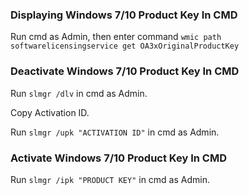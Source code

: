 ### Displaying Windows 7/10 Product Key In CMD

Run cmd as Admin, then enter command `wmic path softwarelicensingservice get OA3xOriginalProductKey`

### Deactivate Windows 7/10 Product Key In CMD

Run `slmgr /dlv` in cmd as Admin. 

Copy Activation ID. 

Run `slmgr /upk "ACTIVATION ID"` in cmd as Admin.

### Activate Windows 7/10 Product Key In CMD
Run `slmgr /ipk "PRODUCT KEY"` in cmd as Admin.
